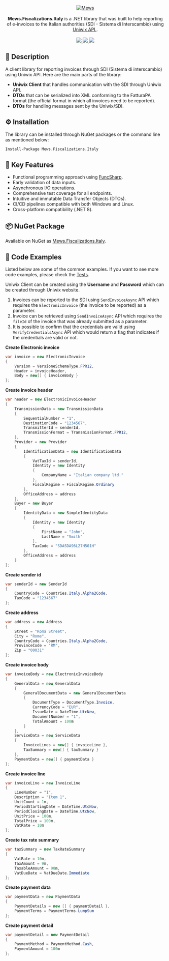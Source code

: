 <p align="center">
    <a href="https://mews.com">
        <img alt="Mews" src="https://user-images.githubusercontent.com/51375082/120493257-16938780-c3bb-11eb-8cb5-0b56fd08240d.png">
    </a>
    <br><br>
    <b>Mews.Fiscalizations.Italy</b> is a .NET library that was built to help reporting of e-invoices to the Italian authorities (SDI - Sistema di Interscambio) using <a href="https://www.uniwix.com/">Uniwix API.</a>.
    <br><br>
    <a href="https://www.nuget.org/packages/Mews.Fiscalizations.Italy/">
        <img src="https://img.shields.io/nuget/v/Mews.Fiscalizations.Italy">
    </a>
    <a href="https://github.com/MewsSystems/fiscalizations/blob/master/LICENSE">
        <img src="https://img.shields.io/github/license/MewsSystems/fiscalizations">
    </a>
    <a href="https://github.com/MewsSystems/fiscalizations/actions/workflows/publish-italy.yml">
        <img src="https://img.shields.io/github/actions/workflow/status/MewsSystems/fiscalizations/publish-italy.yml?branch=master&label=publish">
    </a>
</p>

## 📃 Description

A client library for reporting invoices through SDI (Sistema di interscambio) using Uniwix API. Here are the main parts of the library:
- **Uniwix Client** that handles communication with the SDI through Uniwix API.
- **DTOs** that can be serialized into XML conforming to the FatturaPA format (the official format in which all invoices need to be reported).
- **DTOs** for handling messages sent by the Uniwix/SDI.

## ⚙️ Installation

The library can be installed through NuGet packages or the command line as mentioned below:
```bash
Install-Package Mews.Fiscalizations.Italy
```

## 🎯 Key Features

-   Functional programming approach using [FuncSharp](https://github.com/MewsSystems/FuncSharp).
-   Early validation of data inputs.
-   Asynchronous I/O operations.
-   Comprehensive test coverage for all endpoints.
-   Intuitive and immutable Data Transfer Objects (DTOs).
-   CI/CD pipelines compatible with both Windows and Linux.
-   Cross-platform compatibility (.NET 8).

## 📦 NuGet Package

Available on NuGet as [Mews.Fiscalizations.Italy](https://www.nuget.org/packages/Mews.Fiscalizations.Italy/).

## 👀 Code Examples
Listed below are some of the common examples. If you want to see more code examples, please check the [Tests](https://github.com/MewsSystems/fiscalizations/tree/master/src/Italy/Mews.Fiscalizations.Italy.Tests).

Uniwix Client can be created using the **Username** and **Password** which can be created through Uniwix website.

1. Invoices can be reported to the SDI using ```SendInvoiceAsync``` API which requires the ```ElectronicInvoice``` (the invoice to be reported) as a parameter.
2. Invoice can be retrieved using ```SendInvoiceAsync``` API which requires the ```fileId``` of the invoice that was already submitted as a parameter.
3. It is possible to confirm that the credentials are valid using ```VerifyCredentialsAsync``` API which would return a flag that indicates if the credentials are valid or not.

**Create Electronic invoice**

```csharp
var invoice = new ElectronicInvoice
{
    Version = VersioneSchemaType.FPR12,
    Header = invoiceHeader,
    Body = new[] { invoiceBody }
};
```

**Create invoice header**

```csharp
var header = new ElectronicInvoiceHeader
{
    TransmissionData = new TransmissionData
    {
        SequentialNumber = "1",
        DestinationCode = "1234567",
        TransmitterId = senderId,
        TransmissionFormat = TransmissionFormat.FPR12,
    },
    Provider = new Provider
    {
        IdentificationData = new IdentificationData
        {
            VatTaxId = senderId,
            Identity = new Identity
            {
                CompanyName = "Italian company ltd."
            },
            FiscalRegime = FiscalRegime.Ordinary
        },
        OfficeAddress = address
    },
    Buyer = new Buyer
    {
        IdentityData = new SimpleIdentityData
        {
            Identity = new Identity
            {
                FirstName = "John",
                LastName = "Smith"
            },
            TaxCode = "SDASDA96L27H501H"
        },
        OfficeAddress = address
    }
};
```

**Create sender id**

```csharp
var senderId = new SenderId
{
    CountryCode = Countries.Italy.Alpha2Code,
    TaxCode = "1234567"
};
```

**Create address**

```csharp
var address = new Address
{
    Street = "Roma Street",
    City = "Rome",
    CountryCode = Countries.Italy.Alpha2Code,
    ProvinceCode = "RM",
    Zip = "00031"
};
```

**Create invoice body**

```csharp
var invoiceBody = new ElectronicInvoiceBody
{
    GeneralData = new GeneralData
    {
        GeneralDocumentData = new GeneralDocumentData
        {
            DocumentType = DocumentType.Invoice,
            CurrencyCode = "EUR",
            IssueDate = DateTime.UtcNow,
            DocumentNumber = "1",
            TotalAmount = 100m
        }
    },
    ServiceData = new ServiceData
    {
        InvoiceLines = new[] { invoiceLine },
        TaxSummary = new[] { taxSummary }
    },
    PaymentData = new[] { paymentData }
};
```

**Create invoice line**

```csharp
var invoiceLine = new InvoiceLine
{
    LineNumber = "1",
    Description = "Item 1",
    UnitCount = 1m,
    PeriodStartingDate = DateTime.UtcNow,
    PeriodClosingDate = DateTime.UtcNow,
    UnitPrice = 100m,
    TotalPrice = 100m,
    VatRate = 10m
};
```

**Create tax rate summary**

```csharp
var taxSummary = new TaxRateSummary
{
    VatRate = 10m,
    TaxAmount = 9m,
    TaxableAmount = 90m,
    VatDueDate = VatDueDate.Immediate
};
```

**Create payment data**

```csharp
var paymentData = new PaymentData
{
    PaymentDetails = new [] { paymentDetail },
    PaymentTerms = PaymentTerms.LumpSum
};
```

**Create payment detail**

```csharp
var paymentDetail = new PaymentDetail
{
    PaymentMethod = PaymentMethod.Cash,
    PaymentAmount = 100m
};
```
